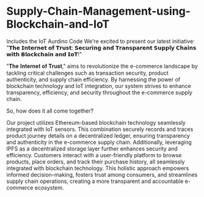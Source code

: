 # Supply-Chain-Management-using-Blockchain-and-IoT
Includes the IoT Aurdino Code
We're excited to present our latest initiative: "𝗧𝗵𝗲 𝗜𝗻𝘁𝗲𝗿𝗻𝗲𝘁 𝗼𝗳 𝗧𝗿𝘂𝘀𝘁: 𝗦𝗲𝗰𝘂𝗿𝗶𝗻𝗴 𝗮𝗻𝗱 𝗧𝗿𝗮𝗻𝘀𝗽𝗮𝗿𝗲𝗻𝘁 𝗦𝘂𝗽𝗽𝗹𝘆 𝗖𝗵𝗮𝗶𝗻𝘀 𝘄𝗶𝘁𝗵 𝗕𝗹𝗼𝗰𝗸𝗰𝗵𝗮𝗶𝗻 𝗮𝗻𝗱 𝗜𝗼𝗧!"

"𝐓𝐡𝐞 𝐈𝐧𝐭𝐞𝐫𝐧𝐞𝐭 𝐨𝐟 𝐓𝐫𝐮𝐬𝐭," aims to revolutionize the e-commerce landscape by tackling critical challenges such as transaction security, product authenticity, and supply chain efficiency. 
By harnessing the power of blockchain technology and IoT integration, our system strives to enhance transparency, efficiency, and security throughout the e-commerce supply chain.

So, how does it all come together? 

Our project utilizes Ethereum-based blockchain technology seamlessly integrated with IoT sensors. 
This combination securely records and traces product journey details on a decentralized ledger, ensuring transparency and authenticity in the e-commerce supply chain. 
Additionally, leveraging IPFS as a decentralized storage layer further enhances security and efficiency. 
Customers interact with a user-friendly platform to browse products, place orders, and track their purchase history, all seamlessly integrated with blockchain technology. 
This holistic approach empowers informed decision-making, fosters trust among consumers, and streamlines supply chain operations, creating a more transparent and accountable e-commerce ecosystem.
